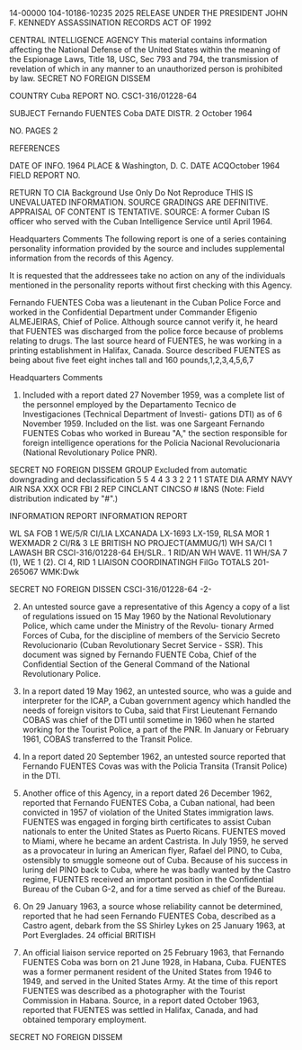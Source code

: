 14-00000
104-10186-10235
2025 RELEASE UNDER THE PRESIDENT JOHN F. KENNEDY ASSASSINATION RECORDS ACT OF 1992

CENTRAL INTELLIGENCE AGENCY
This material contains information affecting the National Defense of the United States within the meaning of the Espionage Laws, Title
18, USC, Sec 793 and 794, the transmission of revelation of which in any manner to an unauthorized person is prohibited by law.
SECRET
NO FOREIGN DISSEM

COUNTRY Cuba
REPORT NO. CSC1-316/01228-64

SUBJECT Fernando FUENTES Coba
DATE DISTR. 2 October 1964

NO. PAGES 2

REFERENCES

DATE OF INFO. 1964
PLACE & Washington, D. C.
DATE ACQOctober 1964
FIELD REPORT NO.

RETURN TO CIA
Background Use Only
Do Not Reproduce
THIS IS UNEVALUATED INFORMATION. SOURCE GRADINGS ARE DEFINITIVE. APPRAISAL OF CONTENT IS TENTATIVE.
SOURCE: A former Cuban IS officer who served with the Cuban Intelligence
Service until April 1964.

Headquarters Comments
The following report is one of a series containing personality
information provided by the source and includes supplemental
information from the records of this Agency.

It is requested that the addressees take no action on any
of the individuals mentioned in the personality reports without
first checking with this Agency.

Fernando FUENTES Coba was a lieutenant in the Cuban Police
Force and worked in the Confidential Department under Commander
Efigenio ALMEJEIRAS, Chief of Police. Although source cannot
verify it, he heard that FUENTES was discharged from the police
force because of problems relating to drugs. The last source
heard of FUENTES, he was working in a printing establishment
in Halifax, Canada. Source described FUENTES as being about
five feet eight inches tall and 160 pounds,1,2,3,4,5,6,7

Headquarters Comments
1. Included with a report dated 27 November 1959, was a
complete list of the personnel employed by the Departamento
Tecnico de Investigaciones (Technical Department of Investi-
gations DTI) as of 6 November 1959. Included on the list.
was one Sargeant Fernando FUENTES Cobas who worked in
Bureau "A," the section responsible for foreign intelligence
operations for the Policia Nacional Revolucionaria (National
Revolutionary Police PNR).

SECRET
NO FOREIGN DISSEM
GROUP
Excluded from automatic
downgrading and
declassification
5
5
4
4
3
3
2
2
1
1
STATE DIA ARMY NAVY AIR NSA XXX OCR FBI 2
REP CINCLANT CINCSO # I&NS
(Note: Field distribution indicated by "#".)

INFORMATION REPORT INFORMATION REPORT

WL SA FOB 1 WE/5/R CI/LIA LXCANADA LX-1693 LX-159,
RLSA MOR 1 WEXMADR 2 CI/R& 3 LE BRITISH NO PROJECT(AMMUG/1)
WH SA/CI 1 LAWASH BR CSCI-316/01228-64
EH/SLR.. 1 RID/AN
WH WAVE. 11
WH/SA 7 (1), WE 1 (2). CI 4, RID 1 LIAISON COORDINATINGH
FilGo
TOTALS 201-265067 WMK:Dwk

SECRET
NO FOREIGN DISSEN CSCI-316/01228-64
-2-

2. An untested source gave a representative of this Agency a copy of
a list of regulations issued on 15 May 1960 by the National
Revolutionary Police, which came under the Ministry of the Revolu-
tionary Armed Forces of Cuba, for the discipline of members of
the Servicio Secreto Revolucionario (Cuban Revolutionary Secret
Service - SSR). This document was signed by Fernando FUENTE Coba,
Chief of the Confidential Section of the General Command of the
National Revolutionary Police.

3. In a report dated 19 May 1962, an untested source, who was a guide
and interpreter for the ICAP, a Cuban government agency which
handled the needs of foreign visitors to Cuba, said that First
Lieutenant Fernando COBAS was chief of the DTI until sometime in
1960 when he started working for the Tourist Police, a part of
the PNR. In January or February 1961, COBAS transferred to the
Transit Police.

4. In a report dated 20 September 1962, an untested source reported
that Fernando FUENTES Covas was with the Policia Transita (Transit
Police) in the DTI.

5. Another office of this Agency, in a report dated 26 December 1962,
reported that Fernando FUENTES Coba, a Cuban national, had been
convicted in 1957 of violation of the United States immigration
laws. FUENTES was engaged in forging birth certificates to assist
Cuban nationals to enter the United States as Puerto Ricans.
FUENTES moved to Miami, where he became an ardent Castrista. In
July 1959, he served as a provocateur in luring an American flyer,
Rafael del PINO, to Cuba, ostensibly to smuggle someone out of
Cuba. Because of his success in luring del PINO back to Cuba,
where he was badly wanted by the Castro regime, FUENTES received
an important position in the Confidential Bureau of the Cuban
G-2, and for a time served as chief of the Bureau.

6. On 29 January 1963, a source whose reliability cannot be determined,
reported that he had seen Fernando FUENTES Coba, described as a
Castro agent, debark from the SS Shirley Lykes on 25 January 1963,
at Port Everglades. 24
official
BRITISH

7. An official liaison service reported on 25 February 1963, that
Fernando FUENTES Coba was born on 21 June 1928, in Habana, Cuba.
FUENTES was a former permanent resident of the United States from
1946 to 1949, and served in the United States Army. At the time of
this report FUENTES was described as a photographer with the
Tourist Commission in Habana. Source, in a report dated October
1963, reported that FUENTES was settled in Halifax, Canada, and
had obtained temporary employment.

SECRET
NO FOREIGN DISSEM
